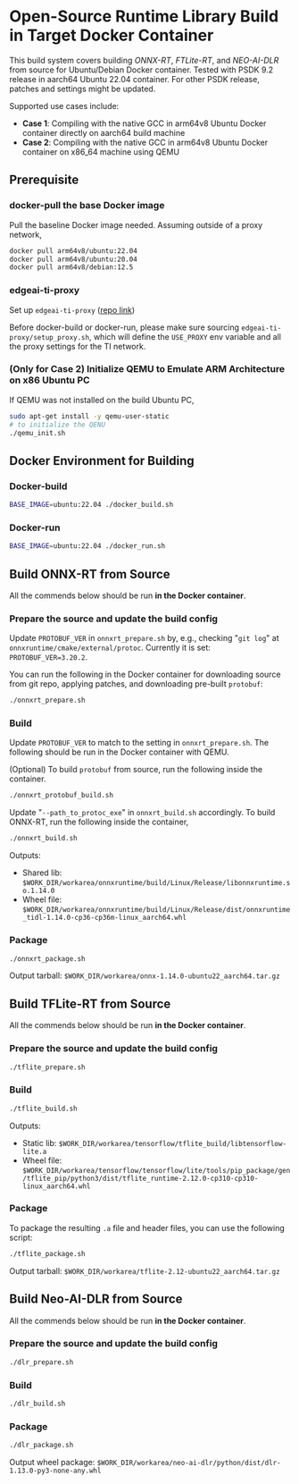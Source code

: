 Open-Source Runtime Library Build in Target Docker Container
============================================================

This build system covers building *ONNX-RT*, *FTLite-RT*, and *NEO-AI-DLR* from source for Ubuntu/Debian Docker container. Tested with PSDK 9.2 release in aarch64 Ubuntu 22.04 container. For other PSDK release, patches and settings might be updated.

Supported use cases include:

- **Case 1**: Compiling with the native GCC in arm64v8 Ubuntu Docker container directly on aarch64 build machine
- **Case 2**: Compiling with the native GCC in arm64v8 Ubuntu Docker container on x86_64 machine using QEMU

<!-- ### Build DL Runtime using QEMU on PC
![](docs/dlrt_build_qemu.svg)

### Build & Run Apps in Target Docker Container: To be covered in Edge AI / Robotics SDK
![](docs/target_docker.svg) -->

<!-- ======================================= -->
## Prerequisite

### docker-pull the base Docker image

Pull the baseline Docker image needed. Assuming outside of a proxy network,
```bash
docker pull arm64v8/ubuntu:22.04
docker pull arm64v8/ubuntu:20.04
docker pull arm64v8/debian:12.5
```

### edgeai-ti-proxy

Set up `edgeai-ti-proxy` ([repo link](https://bitbucket.itg.ti.com/projects/PROCESSOR-SDK-VISION/repos/edgeai-ti-proxy/browse))

Before docker-build or docker-run, please make sure sourcing `edgeai-ti-proxy/setup_proxy.sh`, which will define the `USE_PROXY` env variable and all the proxy settings for the TI network.

### (Only for Case 2) Initialize QEMU to Emulate ARM Architecture on x86 Ubuntu PC
If QEMU was not installed on the build Ubuntu PC,

```bash
sudo apt-get install -y qemu-user-static
# to initialize the QENU
./qemu_init.sh
```

## Docker Environment for Building

### Docker-build
```bash
BASE_IMAGE=ubuntu:22.04 ./docker_build.sh
```

### Docker-run
```bash
BASE_IMAGE=ubuntu:22.04 ./docker_run.sh
```

<!-- ======================================= -->
## Build ONNX-RT from Source

All the commends below should be run **in the Docker container**.

### Prepare the source and update the build config

Update `PROTOBUF_VER` in `onnxrt_prepare.sh` by, e.g., checking "`git log`" at `onnxruntime/cmake/external/protoc`. Currently it is set:
`PROTOBUF_VER=3.20.2`.


You can run the following in the Docker container for downloading source from git repo, applying patches, and downloading pre-built `protobuf`:
```bash
./onnxrt_prepare.sh
```

### Build
Update `PROTOBUF_VER` to match to the setting in `onnxrt_prepare.sh`. The following should be run in the Docker container with QEMU.

(Optional) To build `protobuf` from source, run the following inside the container.
```bash
./onnxrt_protobuf_build.sh
```

Update "`--path_to_protoc_exe`" in `onnxrt_build.sh` accordingly. To build ONNX-RT, run the following inside the container,
```bash
./onnxrt_build.sh
```

Outputs:
- Shared lib: `$WORK_DIR/workarea/onnxruntime/build/Linux/Release/libonnxruntime.so.1.14.0`
- Wheel file: `$WORK_DIR/workarea/onnxruntime/build/Linux/Release/dist/onnxruntime_tidl-1.14.0-cp36-cp36m-linux_aarch64.whl`

### Package

```bash
./onnxrt_package.sh
```

Output tarball: `$WORK_DIR/workarea/onnx-1.14.0-ubuntu22_aarch64.tar.gz`

<!-- ======================================= -->
## Build TFLite-RT from Source

All the commends below should be run **in the Docker container**.

### Prepare the source and update the build config

```bash
./tflite_prepare.sh
```

### Build
```bash
./tflite_build.sh
```

Outputs:
- Static lib: `$WORK_DIR/workarea/tensorflow/tflite_build/libtensorflow-lite.a`
- Wheel file: `$WORK_DIR/workarea/tensorflow/tensorflow/lite/tools/pip_package/gen/tflite_pip/python3/dist/tflite_runtime-2.12.0-cp310-cp310-linux_aarch64.whl`

### Package

To package the resulting `.a` file and header files, you can use the following script:

```bash
./tflite_package.sh
```

Output tarball: `$WORK_DIR/workarea/tflite-2.12-ubuntu22_aarch64.tar.gz`

<!-- ======================================= -->
## Build Neo-AI-DLR from Source

All the commends below should be run **in the Docker container**.

### Prepare the source and update the build config

```bash
./dlr_prepare.sh
```

### Build

```bash
./dlr_build.sh
```

### Package

```bash
./dlr_package.sh
```

Output wheel package: `$WORK_DIR/workarea/neo-ai-dlr/python/dist/dlr-1.13.0-py3-none-any.whl`
